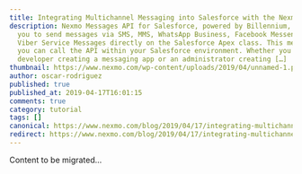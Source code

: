 ```yaml
---
title: Integrating Multichannel Messaging into Salesforce with the Nexmo Messages API
description: Nexmo Messages API for Salesforce, powered by Billennium, enables
  you to send messages via SMS, MMS, WhatsApp Business, Facebook Messenger, and
  Viber Service Messages directly on the Salesforce Apex class. This means that
  you can call the API within your Salesforce environment. Whether you are a
  developer creating a messaging app or an administrator creating […]
thumbnail: https://www.nexmo.com/wp-content/uploads/2019/04/unnamed-1.png
author: oscar-rodriguez
published: true
published_at: 2019-04-17T16:01:15
comments: true
category: tutorial
tags: []
canonical: https://www.nexmo.com/blog/2019/04/17/integrating-multichannel-messaging-into-salesforce-with-nexmo-messages-api
redirect: https://www.nexmo.com/blog/2019/04/17/integrating-multichannel-messaging-into-salesforce-with-nexmo-messages-api
---
```

Content to be migrated...